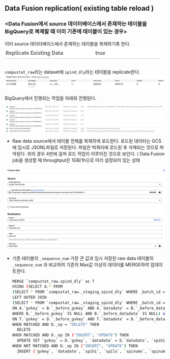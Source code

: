 ## Data Fusion replication( existing table reload )

### <Data Fusion에서 source 데이터베이스에서 존재하는 테이블을 BigQuery로 복제할 때 이미 기존에 테이블이 있는 경우>

이미 source 데이터베이스에서 존재하는 테이블을 복제하기록 한다.
![Untitled](Untitled.png)

`compustat_raw`라는 dataset에 `spind_dly`라는 테이블을 replicate한다.
![Untitled](Untitled%201.png)

BigQuery에서 진행되는 작업을 아래와 진행된다.

![Untitled](Untitled%202.png)

- Raw data source에서 테이블 전체를 복제하여 로드한다. 로드된 데이터는 GCS에 임시로 JSONL파일로 저장된다. 파일은 빅쿼리에 로드된 후 삭제되는 것으로 파악된다. 위의 경우 4번에 걸쳐 로드 작업이 이루어진 것으로 보인다. ( Data Fusion job을 생성할 때 throughput은 1GB/1h으로 미리 설정되어 있는 상태 

![Untitled](Untitled%203.png)


- 기존 테이블의 `_sequence_num` 가장 큰 값과 임시 저장된 raw data 테이블의 `_sequence_num` 과 비교하여 기존의 Max값 이상의 데이터를 MERGE하여 업데이트한다.
    
    ```bash
    MERGE `compustat_raw.spind_dly` as T
    USING (SELECT A.* FROM
    (SELECT * FROM `compustat_raw._staging_spind_dly` WHERE _batch_id = 1651460467442 AND _sequence_num > 14710639) as A
    LEFT OUTER JOIN
    (SELECT * FROM `compustat_raw._staging_spind_dly` WHERE _batch_id = 1651460467442 AND _sequence_num > 14710639) as B
    ON A.`gvkey` = B.`_before_gvkey` AND A.`datadate` = B.`_before_datadate` AND A._sequence_num < B._sequence_num
    WHERE B.`_before_gvkey` IS NULL AND B.`_before_datadate` IS NULL) as D
    ON T.`gvkey` = D.`_before_gvkey` AND T.`datadate` = D.`_before_datadate`
    WHEN MATCHED AND D._op = "DELETE" THEN
      DELETE
    WHEN MATCHED AND D._op IN ("INSERT", "UPDATE") THEN
      UPDATE SET `gvkey` = D.`gvkey`, `datadate` = D.`datadate`, `spihi` = D.`spihi`, `spilo` = D.`spilo`, `spinumn` = D.`spinumn`, `spinumo` = D.`spinumo`, `spiprc` = D.`spiprc`, `_sequence_num` = D.`_sequence_num`, _is_deleted = null
    WHEN NOT MATCHED AND D._op IN ("INSERT", "UPDATE") THEN
      INSERT (`gvkey`, `datadate`, `spihi`, `spilo`, `spinumn`, `spinumo`, `spiprc`, `_sequence_num`) VALUES (`gvkey`, `datadate`, `spihi`, `spilo`, `spinumn`, `spinumo`, `spiprc`, `_sequence_num`)
    ```
    